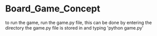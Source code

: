 # Board_Game_Concept

to run the game, run the game.py file, this can be done by entering the directory the game.py file is stored in and typing 'python game.py'
